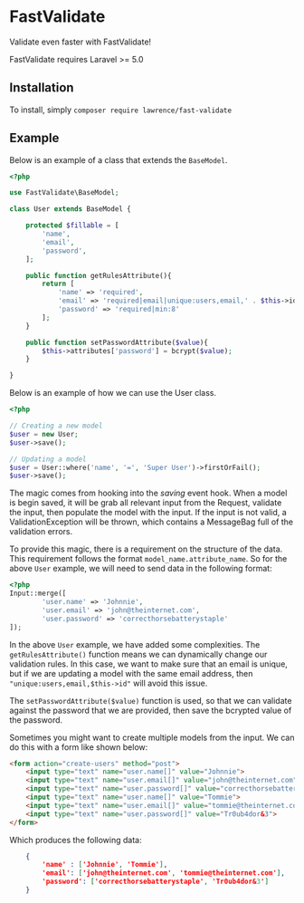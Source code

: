 # FastValidate

Validate even faster with FastValidate!

FastValidate requires Laravel >= 5.0

## Installation

To install, simply `composer require lawrence/fast-validate`

## Example

Below is an example of a class that extends the `BaseModel`.

```php
<?php

use FastValidate\BaseModel;

class User extends BaseModel {

    protected $fillable = [
        'name',
        'email',
        'password',
    ];

    public function getRulesAttribute(){
        return [
            'name' => 'required',
            'email' => 'required|email|unique:users,email,' . $this->id,
            'password' => 'required|min:8'
        ];
    }

    public function setPasswordAttribute($value){
        $this->attributes['password'] = bcrypt($value);
    }

}
```

Below is an example of how we can use the User class.

```php
<?php

// Creating a new model
$user = new User;
$user->save();

// Updating a model
$user = User::where('name', '=', 'Super User')->firstOrFail();
$user->save();
```

The magic comes from hooking into the _saving_ event hook. When a model is begin saved, it will be grab all relevant input from the Request, validate the input, then populate the model with the input. If the input is not valid, a ValidationException will be thrown, which contains a MessageBag full of the validation errors.

To provide this magic, there is a requirement on the structure of the data.
This requirement follows the format `model_name.attribute_name`.
So for the above `User` example, we will need to send data in the following format:

```php
<?php
Input::merge([
        'user.name' => 'Johnnie',
        'user.email' => 'john@theinternet.com',
        'user.password' => 'correcthorsebatterystaple'
]);
```

In the above `User` example, we have added some complexities. The `getRulesAttribute()` function means we can dynamically change our validation rules. In this case, we want to make sure that an email is unique, but if we are updating a model with the same email address, then `"unique:users,email,$this->id"` will avoid this issue.

The `setPasswordAttribute($value)` function is used, so that we can validate against the password that we are provided, then save the bcrypted value of the password.

Sometimes you might want to create multiple models from the input.
We can do this with a form like shown below:

```html
<form action="create-users" method="post">
    <input type="text" name="user.name[]" value="Johnnie">
    <input type="text" name="user.email[]" value="john@theinternet.com">
    <input type="text" name="user.password[]" value="correcthorsebatterystaple">
    <input type="text" name="user.name[]" value="Tommie">
    <input type="text" name="user.email[]" value="tommie@theinternet.com">
    <input type="text" name="user.password[]" value="Tr0ub4dor&3">
</form>
```

Which produces the following data:

```json
    {
        'name' : ['Johnnie', 'Tommie'],
        'email': ['john@theinternet.com', 'tommie@theinternet.com'],
        'password': ['correcthorsebatterystaple', 'Tr0ub4dor&3']
    }
```
